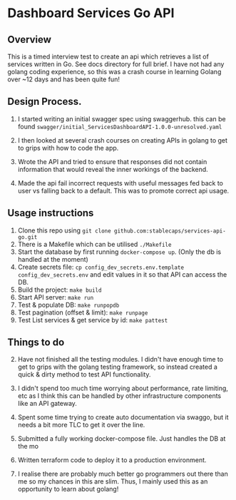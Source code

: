 # Dashboard Services Go API

## Overview
This is a timed interview test to create an api which retrieves a list of services written in Go. See docs directory for full brief. I have not had any golang coding experience, so this was a crash course in learning Golang over ~12 days and has been quite fun!


## Design Process.

1. I started writing an initial swagger spec using swaggerhub. this can be found `swagger/initial_ServicesDashboardAPI-1.0.0-unresolved.yaml`

2. I then looked at several crash courses on creating APIs in golang to get to grips with how to code the app.

3. Wrote the API and tried to ensure that responses did not contain information that would reveal the inner workings of the backend.

4. Made the api fail incorrect requests with useful messages fed back to user vs falling back to a default. This was to promote correct api usage.


## Usage instructions
1. Clone this repo using `git clone github.com:stablecaps/services-api-go.git`
2. There is a Makefile which can be utilised `./Makefile`
3. Start the database by first running `docker-compose up`. (Only the db is handled at the moment)
4. Create secrets file: `cp config_dev_secrets.env.template config_dev_secrets.env` and edit values in it so that API can access the DB.
5. Build the project: `make build`
6. Start API server: `make run`
7. Test & populate DB: `make runpopdb`
8. Test pagination (offset & limit): `make runpage`
9. Test List services & get service by id: `make pattest`



## Things to do


2. Have not finished all the testing modules. I didn't have enough time to get to grips with the golang testing framework, so instead created a quick & dirty method to test API functionality.

3. I didn't spend too much time worrying about performance, rate limiting, etc as I think this can be handled by other infrastructure components like an API gateway.

4. Spent some time trying to create auto documentation via swaggo, but it needs a bit more TLC to get it over the line.

5. Submitted a fully working docker-compose file. Just handles the DB at the mo

6. Written terraform code to deploy it to a production environment.

7. I realise there are probably much better go programmers out there than me so my chances in this are slim. Thus, I mainly used this as an opportunity to learn about golang!